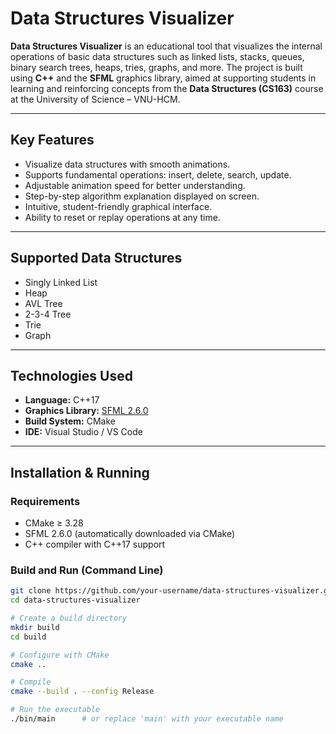 # Data Structures Visualizer

**Data Structures Visualizer** is an educational tool that visualizes the internal operations of basic data structures such as linked lists, stacks, queues, binary search trees, heaps, tries, graphs, and more. The project is built using **C++** and the **SFML** graphics library, aimed at supporting students in learning and reinforcing concepts from the **Data Structures (CS163)** course at the University of Science – VNU-HCM.

---

##  Key Features

-  Visualize data structures with smooth animations.
-  Supports fundamental operations: insert, delete, search, update.
-  Adjustable animation speed for better understanding.
-  Step-by-step algorithm explanation displayed on screen.
-  Intuitive, student-friendly graphical interface.
-  Ability to reset or replay operations at any time.

---

##  Supported Data Structures

- Singly Linked List  
- Heap  
- AVL Tree  
- 2-3-4 Tree  
- Trie  
- Graph 

---

## Technologies Used

- **Language:** C++17  
- **Graphics Library:** [SFML 2.6.0](https://www.sfml-dev.org)  
- **Build System:** CMake  
- **IDE:** Visual Studio / VS Code  

---

## Installation & Running

### Requirements

- CMake ≥ 3.28 
- SFML 2.6.0 (automatically downloaded via CMake)  
- C++ compiler with C++17 support

### Build and Run (Command Line)

```bash
git clone https://github.com/your-username/data-structures-visualizer.git
cd data-structures-visualizer

# Create a build directory
mkdir build
cd build

# Configure with CMake
cmake ..

# Compile
cmake --build . --config Release

# Run the executable
./bin/main      # or replace 'main' with your executable name
